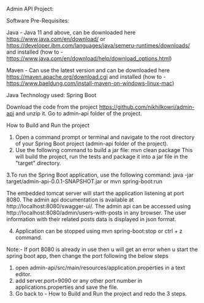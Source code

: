 Admin API Project:

Software Pre-Requisites:

Java - Java 11 and above, can be downloaded here https://www.java.com/en/download/ or https://developer.ibm.com/languages/java/semeru-runtimes/downloads/ and installed (how to - https://www.java.com/en/download/help/download_options.html)

Maven - Can use the latest version and can be downloaded here https://maven.apache.org/download.cgi and installed (how to - https://www.baeldung.com/install-maven-on-windows-linux-mac)

Java Technology used: Spring Boot

Download the code from the project https://github.com/nikhilkowri/admin-api and unzip it. Go to admin-api folder of the project.

How to Build and Run the project

1. Open a command prompt or terminal and navigate to the root directory of your Spring Boot project (admin-api folder of the project).
2. Use the following command to build a jar file:
mvn clean package
This will build the project, run the tests and package it into a jar file in the "target" directory.

3.To run the Spring Boot application, use the following command:
java -jar target/admin-api-0.0.1-SNAPSHOT.jar
or
mvn spring-boot:run

The embedded tomcat server will start the application listening at port 8080.
The admin api documentation is available at http://localhost:8080/swagger-ui/.
The admin api can be accessed using http://localhost:8080/admin/users-with-posts in any browser. The user information with their related posts data is displayed in json format.

4. Application can be stopped using 
mvn spring-boot:stop or ctrl + z command.


Note:- 
If port 8080 is already in use then u will get an error when u start the spring boot app, then change the port following the below steps 
1. open admin-api/src/main/resources/application.properties in a text editor.
2. add server.port=9090 or any other port number in applications.properties and save the file.
3. Go back to - How to Build and Run the project and redo the 3 steps.

